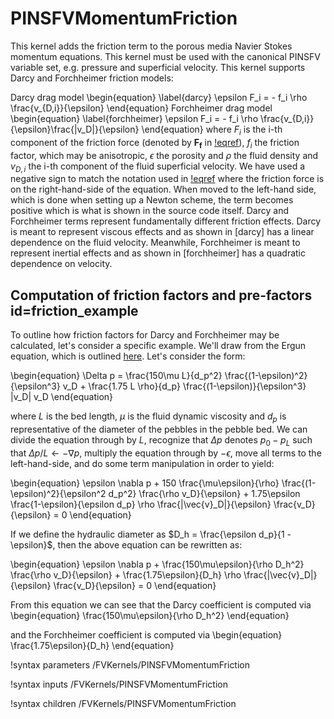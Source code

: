 # PINSFVMomentumFriction

This kernel adds the friction term to the porous media Navier Stokes momentum
equations. This kernel must be used with the canonical PINSFV variable set,
e.g. pressure and superficial velocity. This kernel supports Darcy and
Forchheimer friction models:

Darcy drag model
\begin{equation}
\label{darcy}
\epsilon F_i = - f_i \rho \frac{v_{D,i}}{\epsilon}
\end{equation}
Forchheimer drag model
\begin{equation}
\label{forchheimer}
\epsilon F_i = - f_i \rho \frac{v_{D,i}}{\epsilon}\frac{|v_D|}{\epsilon}
\end{equation}
where $F_i$ is the i-th component of the friction force (denoted by $\mathbf{F_f}$ in [!eqref](pinsfv.md#eq:pinsfv_mom)), $f_i$ the friction factor, which may be anisotropic,
$\epsilon$ the porosity and $\rho$ the fluid density and $v_{D,i}$ the i-th
component of the fluid
superficial velocity. We have used a negative sign to match the notation used in
[!eqref](pinsfv.md#eq:pinsfv_mom) where the friction force is on the
right-hand-side of the equation. When moved to the left-hand side, which is done
when setting up a Newton scheme, the term becomes positive which is what is
shown in the source code itself.
Darcy and Forchheimer terms represent fundamentally different friction
effects. Darcy is meant to represent viscous effects and as shown in [darcy]
has a linear dependence on the fluid velocity. Meanwhile, Forchheimer is meant to
represent inertial effects and as shown in [forchheimer] has a quadratic dependence on velocity.

## Computation of friction factors and pre-factors id=friction_example

To outline how friction factors for Darcy and Forchheimer may be calculated,
let's consider a specific example. We'll draw from the Ergun equation, which is
outlined [here](https://en.wikipedia.org/wiki/Ergun_equation). Let's consider
the form:

\begin{equation}
\Delta p = \frac{150\mu L}{d_p^2} \frac{(1-\epsilon)^2}{\epsilon^3} v_D + \frac{1.75 L \rho}{d_p} \frac{(1-\epsilon)}{\epsilon^3} |v_D| v_D
\end{equation}

where $L$ is the bed length, $\mu$ is the fluid dynamic viscosity and $d_p$ is
representative of the diameter of the pebbles in the pebble bed. We can divide
the equation through by $L$, recognize that $\Delta p$ denotes $p_0 - p_L$ such
that $\Delta p/L \leftarrow -\nabla p$, multiply the equation through by
$-\epsilon$, move all terms to the left-hand-side, and do
some term manipulation in order to yield:

\begin{equation}
\epsilon \nabla p + 150 \frac{\mu\epsilon}{\rho}
\frac{(1-\epsilon)^2}{\epsilon^2 d_p^2} \frac{\rho v_D}{\epsilon} + 1.75\epsilon
\frac{1-\epsilon}{\epsilon d_p} \rho \frac{|\vec{v}_D|}{\epsilon} \frac{v_D}{\epsilon} = 0
\end{equation}

If we define the hydraulic diameter as $D_h = \frac{\epsilon d_p}{1 -
\epsilon}$, then the above equation can be rewritten as:

\begin{equation}
\epsilon \nabla p + \frac{150\mu\epsilon}{\rho D_h^2}
 \frac{\rho v_D}{\epsilon} + \frac{1.75\epsilon}{D_h}
\rho \frac{|\vec{v}_D|}{\epsilon} \frac{v_D}{\epsilon} = 0
\end{equation}

From this equation we can see that the Darcy coefficient is computed via
\begin{equation}
\frac{150\mu\epsilon}{\rho D_h^2}
\end{equation}

and the Forchheimer coefficient is computed via
\begin{equation}
\frac{1.75\epsilon}{D_h}
\end{equation}

!syntax parameters /FVKernels/PINSFVMomentumFriction

!syntax inputs /FVKernels/PINSFVMomentumFriction

!syntax children /FVKernels/PINSFVMomentumFriction
